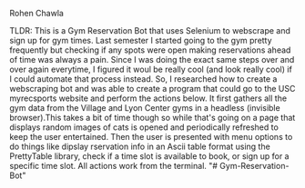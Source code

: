 Rohen Chawla

TLDR: This is a Gym Reservation Bot that uses Selenium to webscrape and sign up for gym times.
Last semester I started going to the gym pretty frequently but checking if any spots were open making reservations ahead of time was always a pain. Since I was doing the exact same steps over and over again everytime, I figured it woul be really cool (and look really cool) if I could automate that process instead. So, I researched how to create a webscraping bot and was able to create a program that could go to the USC myrecsports website and perform the actions below.
It first gathers all the gym data from the Village and Lyon Center gyms in a headless (invisible browser).This takes a bit of time though so while that's going on a page that displays random images of cats is opened and periodically refreshed to keep the user entertained. Then the user is presented with menu options to do things like dipslay rservation info in an Ascii table format using the PrettyTable library, check if a time slot is available to book, or sign up for a specific time slot. All actions work from the terminal.
"# Gym-Reservation-Bot" 
